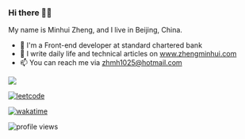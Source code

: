 ### Hi there 👋😃

My name is Minhui Zheng, and I live in Beijing, China. 

- 💼 I'm a Front-end developer at standard chartered bank
- 🌱 I write daily life and technical articles on www.zhengminhui.com
- 📫 You can reach me via zhmh1025@hotmail.com

<img src="https://github-readme-stats-sigma-five.vercel.app/api?username=zhengminhui&show_icons=true&count_private=true&hide_border=true&theme=dracula" align="center" />

[![leetcode](https://leetcard.jacoblin.cool/minhuizheng?theme=light&font=Fira%20Code&site=cn)](https://leetcard.jacoblin.cool/minhuizheng?theme=light&font=Fira%20Code&site=cn)

[![wakatime](https://wakatime.com/badge/user/53064586-a8ef-48c8-bc31-dc9b80afb91d.svg)](https://wakatime.com/@53064586-a8ef-48c8-bc31-dc9b80afb91d)

![profile views](https://komarev.com/ghpvc/?username=zhengminhui&style=plastic)

